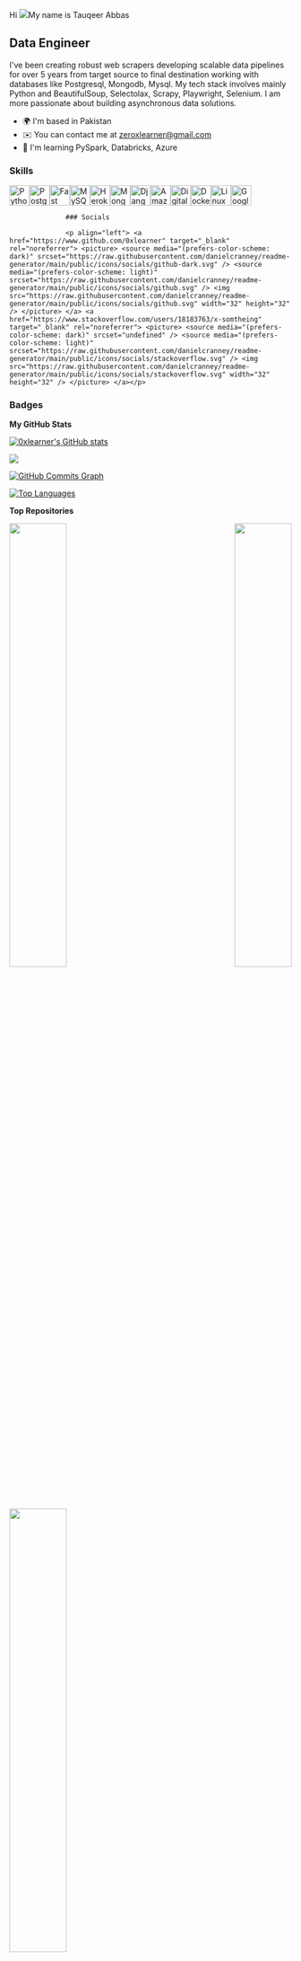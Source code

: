 Hi ![](https://user-images.githubusercontent.com/18350557/176309783-0785949b-9127-417c-8b55-ab5a4333674e.gif)My name is Tauqeer Abbas

Data Engineer
-------------

I've been creating robust web scrapers developing scalable data pipelines for over 5 years from target source to final destination working with databases like Postgresql, Mongodb, Mysql. My tech stack involves mainly Python and BeautifulSoup, Selectolax, Scrapy, Playwright, Selenium. I am more passionate about building asynchronous data solutions.

*   🌍  I'm based in Pakistan
*   ✉️  You can contact me at [zeroxlearner@gmail.com](mailto:zeroxlearner@gmail.com)
*   🧠  I'm learning PySpark, Databricks, Azure

### Skills 
<p align="left">
<a href="https://www.python.org/" target="_blank" rel="noreferrer"><img src="https://raw.githubusercontent.com/danielcranney/readme-generator/main/public/icons/skills/python-colored.svg" width="36" height="36" alt="Python" /></a><a href="https://www.postgresql.org/" target="_blank" rel="noreferrer"><img src="https://raw.githubusercontent.com/danielcranney/readme-generator/main/public/icons/skills/postgresql-colored.svg" width="36" height="36" alt="PostgreSQL" /></a><a href="https://fastapi.tiangolo.com/" target="_blank" rel="noreferrer"><img src="https://raw.githubusercontent.com/danielcranney/readme-generator/main/public/icons/skills/fastapi-colored.svg" width="36" height="36" alt="Fast API" /></a><a href="https://www.mysql.com/" target="_blank" rel="noreferrer"><img src="https://raw.githubusercontent.com/danielcranney/readme-generator/main/public/icons/skills/mysql-colored.svg" width="36" height="36" alt="MySQL" /></a><a href="https://www.heroku.com/" target="_blank" rel="noreferrer"><img src="https://raw.githubusercontent.com/danielcranney/readme-generator/main/public/icons/skills/heroku-colored.svg" width="36" height="36" alt="Heroku" /></a><a href="https://www.mongodb.com/" target="_blank" rel="noreferrer"><img src="https://raw.githubusercontent.com/danielcranney/readme-generator/main/public/icons/skills/mongodb-colored.svg" width="36" height="36" alt="MongoDB" /></a><a href="https://www.djangoproject.com/" target="_blank" rel="noreferrer"><img src="https://raw.githubusercontent.com/danielcranney/readme-generator/main/public/icons/skills/django-colored.svg" width="36" height="36" alt="Django" /></a><a href="https://aws.amazon.com" target="_blank" rel="noreferrer"><img src="https://raw.githubusercontent.com/danielcranney/readme-generator/main/public/icons/skills/aws-colored.svg" width="36" height="36" alt="Amazon Web Services" /></a><a href="https://www.digitalocean.com" target="_blank" rel="noreferrer"><img src="https://raw.githubusercontent.com/danielcranney/readme-generator/main/public/icons/skills/digitalocean-colored.svg" width="36" height="36" alt="Digital Ocean" /></a><a href="https://www.docker.com/" target="_blank" rel="noreferrer"><img src="https://raw.githubusercontent.com/danielcranney/readme-generator/main/public/icons/skills/docker-colored.svg" width="36" height="36" alt="Docker" /></a><a href="https://www.linux.org" target="_blank" rel="noreferrer"><img src="https://raw.githubusercontent.com/danielcranney/readme-generator/main/public/icons/skills/linux-colored.svg" width="36" height="36" alt="Linux" /></a><a href="https://cloud.google.com/" target="_blank" rel="noreferrer"><img src="https://raw.githubusercontent.com/danielcranney/readme-generator/main/public/icons/skills/googlecloud-colored.svg" width="36" height="36" alt="Google Cloud" /></a>
                    </p>
                    

                  ### Socials
                  
                  <p align="left"> <a href="https://www.github.com/0xlearner" target="_blank" rel="noreferrer"> <picture> <source media="(prefers-color-scheme: dark)" srcset="https://raw.githubusercontent.com/danielcranney/readme-generator/main/public/icons/socials/github-dark.svg" /> <source media="(prefers-color-scheme: light)" srcset="https://raw.githubusercontent.com/danielcranney/readme-generator/main/public/icons/socials/github.svg" /> <img src="https://raw.githubusercontent.com/danielcranney/readme-generator/main/public/icons/socials/github.svg" width="32" height="32" /> </picture> </a> <a href="https://www.stackoverflow.com/users/18183763/x-somtheing" target="_blank" rel="noreferrer"> <picture> <source media="(prefers-color-scheme: dark)" srcset="undefined" /> <source media="(prefers-color-scheme: light)" srcset="https://raw.githubusercontent.com/danielcranney/readme-generator/main/public/icons/socials/stackoverflow.svg" /> <img src="https://raw.githubusercontent.com/danielcranney/readme-generator/main/public/icons/socials/stackoverflow.svg" width="32" height="32" /> </picture> </a></p>

### Badges

<b>My GitHub Stats</b>

<a href="http://www.github.com/0xlearner"><img src="https://github-readme-stats.vercel.app/api?username=0xlearner&show_icons=true&hide=&count_private=true&title_color=0891b2&text_color=ef4444&icon_color=0891b2&bg_color=ffffff&hide_border=true&show_icons=true" alt="0xlearner's GitHub stats" /></a>

<a href="http://www.github.com/0xlearner"><img src="https://github-readme-streak-stats.herokuapp.com/?user=0xlearner&stroke=ef4444&background=ffffff&ring=0891b2&fire=0891b2&currStreakNum=ef4444&currStreakLabel=0891b2&sideNums=ef4444&sideLabels=ef4444&dates=ef4444&hide_border=true" /></a>

<a href="http://www.github.com/0xlearner"><img src="https://github-readme-activity-graph.cyclic.app/graph?username=0xlearner&bg_color=ffffff&color=ef4444&line=0891b2&point=ef4444&area_color=ffffff&area=true&hide_border=true&custom_title=GitHub%20Commits%20Graph" alt="GitHub Commits Graph" /></a>

<a href="https://github.com/0xlearner" align="left"><img src="https://github-readme-stats.vercel.app/api/top-langs/?username=0xlearner&langs_count=10&title_color=0891b2&text_color=ef4444&icon_color=0891b2&bg_color=ffffff&hide_border=true&locale=en&custom_title=Top%20%Languages" alt="Top Languages" /></a>

<b>Top Repositories</b>

<div width="100%" align="center"><a href="https://github.com/0xlearner/FastAPI_google_ad_scraper" align="left"><img align="left" width="45%" src="https://github-readme-stats.vercel.app/api/pin/?username=0xlearner&repo=FastAPI_google_ad_scraper&title_color=0891b2&text_color=ef4444&icon_color=0891b2&bg_color=ffffff&hide_border=true&locale=en" /></a><a href="https://github.com/0xlearner/FastAPI-Whatsapp-Bot" align="right"><img align="right" width="45%" src="https://github-readme-stats.vercel.app/api/pin/?username=0xlearner&repo=FastAPI-Whatsapp-Bot&title_color=0891b2&text_color=ef4444&icon_color=0891b2&bg_color=ffffff&hide_border=true&locale=en" /></a></div><br /><br /><br /><br /><br /><br /><br />

<br /><br /><br /><br /><br />

<div width="100%" align="center"><a href="https://github.com/0xlearner/DRF-AmazonScraper" align="left"><img align="left" width="45%" src="https://github-readme-stats.vercel.app/api/pin/?username=0xlearner&repo=DRF-AmazonScraper&title_color=0891b2&text_color=ef4444&icon_color=0891b2&bg_color=ffffff&hide_border=true&locale=en" /></a></div>
